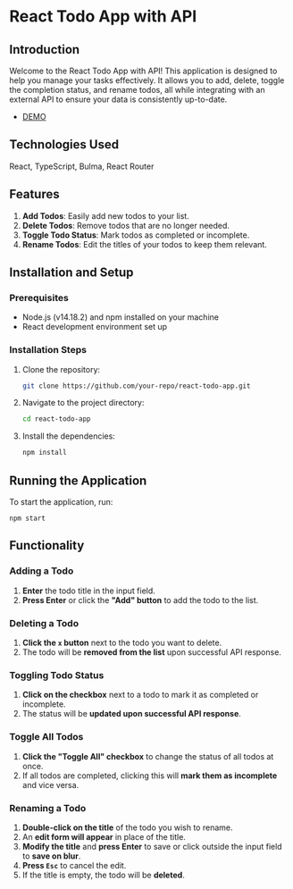 # React Todo App with API


## Introduction
Welcome to the React Todo App with API! This application is designed to help you manage your tasks effectively. It allows you to add, delete, toggle the completion status, and rename todos, all while integrating with an external API to ensure your data is consistently up-to-date.
- [DEMO](https://anastasia1383.github.io/react-todo-app/)

## Technologies Used
React, TypeScript, Bulma, React Router

## Features
1. **Add Todos**: Easily add new todos to your list.
2. **Delete Todos**: Remove todos that are no longer needed.
3. **Toggle Todo Status**: Mark todos as completed or incomplete.
4. **Rename Todos**: Edit the titles of your todos to keep them relevant.

## Installation and Setup

### Prerequisites
- Node.js (v14.18.2) and npm installed on your machine
- React development environment set up

### Installation Steps
1. Clone the repository:
   ```sh
   git clone https://github.com/your-repo/react-todo-app.git

2. Navigate to the project directory:
   ```sh
   cd react-todo-app

3. Install the dependencies:
   ```sh
   npm install
   
## Running the Application
To start the application, run:
    
    npm start

## Functionality

### Adding a Todo
1. **Enter** the todo title in the input field.
2. **Press Enter** or click the **"Add" button** to add the todo to the list.

### Deleting a Todo
1. **Click the `x` button** next to the todo you want to delete.
2. The todo will be **removed from the list** upon successful API response.

### Toggling Todo Status
1. **Click on the checkbox** next to a todo to mark it as completed or incomplete.
2. The status will be **updated upon successful API response**.

### Toggle All Todos
1. **Click the "Toggle All" checkbox** to change the status of all todos at once.
2. If all todos are completed, clicking this will **mark them as incomplete** and vice versa.

### Renaming a Todo
1. **Double-click on the title** of the todo you wish to rename.
2. An **edit form will appear** in place of the title.
3. **Modify the title** and **press Enter** to save or click outside the input field to **save on blur**.
4. **Press `Esc`** to cancel the edit.
5. If the title is empty, the todo will be **deleted**.

